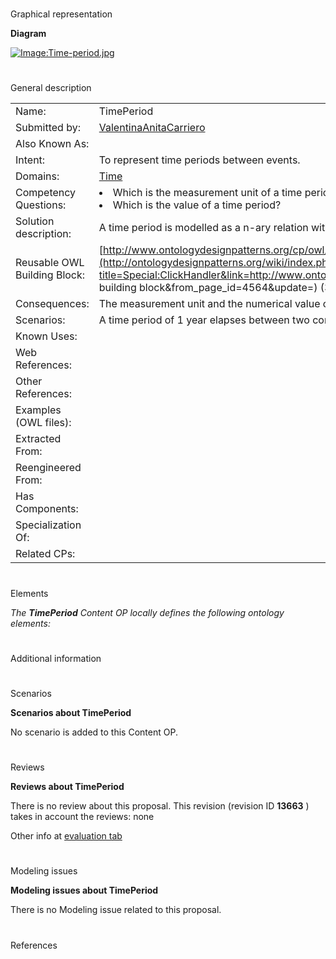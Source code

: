 # 

 Graphical representation



__Diagram__ 





[![Image:Time-period.jpg](../images/e/ee/Time-period.jpg)](../Image/Time-period.jpg "Image:Time-period.jpg")





# 

 General description




|  |  |
| --- | --- |
|  Name:  |  TimePeriod  |
|  Submitted by:  | [ValentinaAnitaCarriero](../User/ValentinaAnitaCarriero "User:ValentinaAnitaCarriero")  |
|  Also Known As:  |  |
|  Intent:  |  To represent time periods between events.  |
|  Domains:  | [Time](../Community/Time "Community:Time")  |
|  Competency Questions:  | <li>       Which is the measurement unit of a time period?      </li><li>       Which is the value of a time period?      </li> |
|  Solution description:  |  A time period is modelled as a n-ary relation with a measurement unit and a numerical value.  |
|  Reusable OWL Building Block:  | [http://www.ontologydesignpatterns.org/cp/owl/timeperiod.owl](http://ontologydesignpatterns.org/wiki/index.php?title=Special:ClickHandler&link=http://www.ontologydesignpatterns.org/cp/owl/timeperiod.owl&message=OWL building block&from_page_id=4564&update=)  (380)  |
|  Consequences:  |  The measurement unit and the numerical value of a time period (e.g. 1 year) can be modelled.  |
|  Scenarios:  |  A time period of 1 year elapses between two consecutive editions of Umbria Jazz Festival.  |
|  Known Uses:  |  |
|  Web References:  |  |
|  Other References:  |  |
|  Examples (OWL files):  |  |
|  Extracted From:  |  |
|  Reengineered From:  |  |
|  Has Components:  |  |
|  Specialization Of:  |  |
|  Related CPs:  |  |



  





# 

 Elements



_The
 __TimePeriod__ 
 Content OP locally defines the following ontology elements:_ 




# 

 Additional information



# 

 Scenarios




__Scenarios about TimePeriod__ 


 No scenario is added to this Content OP.
 




# 

 Reviews




__Reviews about TimePeriod__ 


 There is no review about this proposal.
This revision (revision ID
 __13663__ 
 ) takes in account the reviews: none
 



 Other info at
 [evaluation tab](http://ontologydesignpatterns.org/wiki/index.php?title=Submissions:TimePeriod&action=evaluation "http://ontologydesignpatterns.org/wiki/index.php?title=Submissions:TimePeriod&action=evaluation") 





  





# 

 Modeling issues




__Modeling issues about TimePeriod__ 


 There is no Modeling issue related to this proposal.
 




  





# 

 References